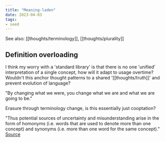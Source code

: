 ```yaml
---
title: "Meaning-laden"
date: 2023-04-03
tags:
- seed
---
```


See also: [[thoughts/terminology]], [[thoughts/plurality]]

## Definition overloading
I think my worry with a 'standard library' is that there is no one 'unified' interpretation of a single concept, how will it adapt to usage overtime? Wouldn't this anchor thought patterns to a shared '[[thoughts/truth]]' and prevent evolution of language?

"By changing what we were, you change what we are and what we are going to be." 

Erasure through terminology change, is this essentially just cooptation?

"Thus potential sources of uncertainty and misunderstanding arise in the form of homonyms (i.e. words that are used to denote more than one concept) and synonyms (i.e. more than one word for the same concept)." [Source](https://philosophyforchange.wordpress.com/2014/03/11/meaning-is-use-wittgenstein-on-the-limits-of-language/?curius=1294)